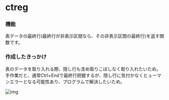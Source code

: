 # ctreg
### 機能
表データの最終行(最終行が非表示区間なら、その非表示区間の最終行)を返す関数です。
### 作成したきっかけ
表のデータを取り入れる際、隠し行も含め取りこぼしなく取り入れたいため。  
手作業だと、通常Ctrl+Endで最終行把握するが、隠し行に気付かなくヒューマンエラーとなる可能性あり、プログラムで解決したいため。


![img](readme_images/kgcnt1.png)
